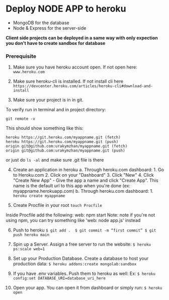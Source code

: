 # Deploy NODE APP to heroku

- MongoDB for the database
- Node & Express for the server-side

**Client side projects can be deployed in a same way with only expection you don't have to create sandbox for database**


### Prerequisite

1. Make sure you have heroku account open.
If not open here: `www.heroku.com`

2. Make sure heroku-cli is installed. 
If not install cli here `https://devcenter.heroku.com/articles/heroku-cli#download-and-install`

3. Make sure your project is in in git.

To verify run in terminal and in project directory:

`git remote -v` 

This should show something like this:

```
heroku https://git.heroku.com/myappname.git (fetch)
heroku https://git.heroku.com/myappname.git (push)
origin git@github.com:urakymzhan/myappname.git (fetch)
origin git@github.com:urakymzhan/myappname.git (push)
```

or just do `ls -al` and make sure .git file is there

4. Create an application in heroku
    a. Through heroku.com dashboard:
        1. Go to Heroku.com
        2. Click on your "Dashboard"
        3. Click "New"
        4. Click "Create New App"
        - Give the app a name and click "Create App". This name is the default url to this app when you're done (ex: myappname.herokuapp.com)
    b. Through heroku.com dashboard:
        1. `heroku create myappname`

5. Create Procfile in your root 
`touch Procfile`

Inside Procfile add the following:
web: npm start
Note: note if you're not using npm, you can try something like 'web: node app.js' instead

6. Push to heroku
    `
    $ git add . 
    $ git commit -m “first commit”
    $ git push heroku main
    `

7. Spin up a Server. Assign a free server to run the website:
`$ heroku ps:scale web=1`

8. Set up your Production Database. Create a database to host your production data:
`$ heroku addons:create mongolab:sandbox`

8. If you have .env variables. Push them to heroku as well:
Ex: `$ heroku config:set DATABASE_URI=database_uri_here`

9. Open your app. 
You can open it from dashboard or simply run:
`$ heroku open `





